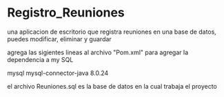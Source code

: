 # Registro_Reuniones
una aplicacion de escritorio que registra reuniones en una base de datos, puedes modificar, eliminar y guardar

agrega las sigientes lineas al archivo "Pom.xml" para agregar la dependencia a my SQL

<dependencies>
        <dependency>
            <groupId>mysql</groupId>
            <artifactId>mysql-connector-java</artifactId>
            <version>8.0.24</version>
        </dependency>
    </dependencies>

el archivo Reuniones.sql es la base de datos en la cual trabaja el proyecto
